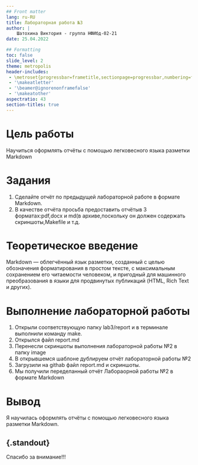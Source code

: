```yaml
---
## Front matter
lang: ru-RU
title: Лабораторная работа №3
author: |
	Шатохина Виктория - группа НФИбд-02-21
date: 25.04.2022

## Formatting
toc: false
slide_level: 2
theme: metropolis
header-includes: 
 - \metroset{progressbar=frametitle,sectionpage=progressbar,numbering=fraction}
 - '\makeatletter'
 - '\beamer@ignorenonframefalse'
 - '\makeatother'
aspectratio: 43
section-titles: true
---
```


# Цель работы

Научиться оформлять отчёты с помощью легковесного языка разметки Markdown


# Задания

1. Сделайте отчёт по предыдущей лабораторной работе в формате Markdown. 
2. В качестве отчёта просьба предоставить отчётыв 3 форматах:pdf,docx и md(в архиве,поскольку он должен содержать скриншоты,Makefile и т.д.

# Теоретическое введение

Markdown — облегчённый язык разметки, созданный с целью обозначения форматирования в простом тексте, с максимальным сохранением его читаемости человеком, и пригодный для машинного преобразования в языки для продвинутых публикаций (HTML, Rich Text и других). 


# Выполнение лабораторной работы
1. Открыли соответствующую папку lab3/report и в терминале выполнили команду make.
2. Открылся файл report.md
3. Перенесли скриншоты выполнения лабораторной работы №2 в папку image
4. В открывшемся шаблоне дублируем отчёт лабораторной работы №2
5. Загрузили на githab файл report.md и скриншоты.
6. Мы получили переделанный отчёт Лабораорной работы №2 в формате Markdown 

# Вывод

Я научилась оформлять отчёты с помощью легковесного языка разметки Markdown.




## {.standout}

Спасибо за внимание!!!
